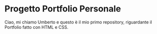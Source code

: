 # Progetto Portfolio Personale
Ciao, mi chiamo Umberto e questo è il mio primo repository, riguardante il Portfolio fatto con HTML e CSS.
